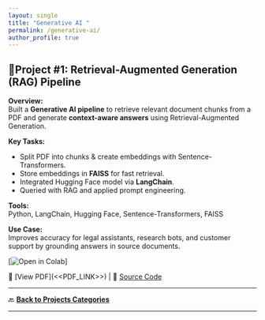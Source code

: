 ```yaml
---
layout: single
title: "Generative AI "
permalink: /generative-ai/
author_profile: true
---
```

## 🧠Project  #1: Retrieval-Augmented Generation (RAG) Pipeline

**Overview:**  
Built a **Generative AI pipeline** to retrieve relevant document chunks from a PDF and generate **context-aware answers** using Retrieval-Augmented Generation.

**Key Tasks:**  
- Split PDF into chunks & create embeddings with Sentence-Transformers.  
- Store embeddings in **FAISS** for fast retrieval.  
- Integrated Hugging Face model via **LangChain**.  
- Queried with RAG and applied prompt engineering.  

**Tools:**  
Python, LangChain, Hugging Face, Sentence-Transformers, FAISS  

**Use Case:**  
Improves accuracy for legal assistants, research bots, and customer support by grounding answers in source documents.

[![Open in Colab](https://colab.research.google.com/drive/1bCAhB8npc6afpN5dKc14CmmHmAkWx3zP?usp=sharing)] 

📄 [View PDF](<<PDF_LINK>>) | 📂 [Source Code](https://github.com/jedidahwavinya/Generative_AI/blob/main/Faras_ride.pdf)

---

🔙 [**Back to Projects Categories**](/projects.md)

---
